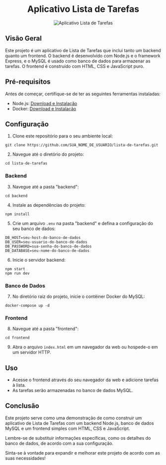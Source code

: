 <h1 align="center">Aplicativo Lista de Tarefas</h1>

<p align="center">
  <img src="https://imgur.com/pZp4bAV.png" alt="Aplicativo Lista de Tarefas">
</p>

## Visão Geral

Este projeto é um aplicativo de Lista de Tarefas que inclui tanto um backend quanto um frontend. O backend é desenvolvido com Node.js e o framework Express, e o MySQL é usado como banco de dados para armazenar as tarefas. O frontend é construído com HTML, CSS e JavaScript puro.

## Pré-requisitos

Antes de começar, certifique-se de ter as seguintes ferramentas instaladas:

- Node.js: [Download e Instalação](https://nodejs.org/)
- Docker: [Download e Instalação](https://www.docker.com/)

## Configuração

1. Clone este repositório para o seu ambiente local:
```
git clone https://github.com/SUA_NOME_DE_USUARIO/lista-de-tarefas.git
```
2. Navegue até o diretório do projeto:
```
cd lista-de-tarefas
```
### Backend

3. Navegue até a pasta "backend":
```
cd backend
```
4. Instale as dependências do projeto:
```
npm install
```
5. Crie um arquivo `.env` na pasta "backend" e defina a configuração do seu banco de dados:
```
DB_HOST=seu-host-do-banco-de-dados
DB_USER=seu-usuario-do-banco-de-dados
DB_PASSWORD=sua-senha-do-banco-de-dados
DB_DATABASE=seu-nome-do-banco-de-dados
```
6. Inicie o servidor backend:
```
npm start
npm run dev
```
### Banco de Dados

7. No diretório raiz do projeto, inicie o contêiner Docker do MySQL:
```
docker-compose up -d
```
### Frontend

8. Navegue até a pasta "frontend":
```
cd frontend
```
9. Abra o arquivo `index.html` em um navegador da web ou hospede-o em um servidor HTTP.

## Uso

- Acesse o frontend através do seu navegador da web e adicione tarefas à lista.
- As tarefas serão armazenadas no banco de dados MySQL.

## Conclusão

Este projeto serve como uma demonstração de como construir um aplicativo de Lista de Tarefas com um backend Node.js, banco de dados MySQL e um frontend simples com HTML, CSS e JavaScript.

Lembre-se de substituir informações específicas, como os detalhes do banco de dados, de acordo com a sua configuração.

Sinta-se à vontade para expandir e melhorar este projeto de acordo com as suas necessidades!
